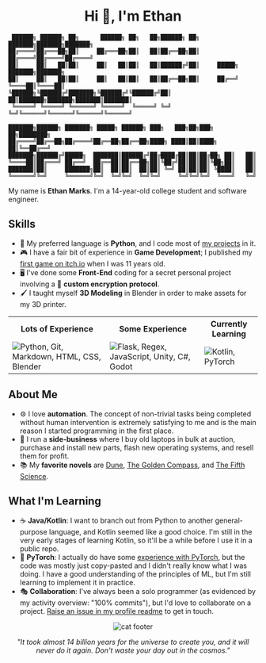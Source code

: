 <h1 align="center">Hi 👋, I'm Ethan</h1>

```
 ██████╗ ██████╗ ██╗      ██████╗ ██╗   ██╗██████╗ ██╗     ███████╗███████╗███████╗
██╔════╝██╔═══██╗██║     ██╔═══██╗██║   ██║██╔══██╗██║     ██╔════╝██╔════╝██╔════╝
██║     ██║   ██║██║     ██║   ██║██║   ██║██████╔╝██║     █████╗  ███████╗███████╗
██║     ██║   ██║██║     ██║   ██║██║   ██║██╔══██╗██║     ██╔══╝  ╚════██║╚════██║
╚██████╗╚██████╔╝███████╗╚██████╔╝╚██████╔╝██║  ██║███████╗███████╗███████║███████║
 ╚═════╝ ╚═════╝ ╚══════╝ ╚═════╝  ╚═════╝ ╚═╝  ╚═╝╚══════╝╚══════╝╚══════╝╚══════╝
                                                                                   
███████╗██████╗ ███████╗ █████╗ ██████╗ ███╗   ███╗██╗███╗   ██╗████████╗          
██╔════╝██╔══██╗██╔════╝██╔══██╗██╔══██╗████╗ ████║██║████╗  ██║╚══██╔══╝          
███████╗██████╔╝█████╗  ███████║██████╔╝██╔████╔██║██║██╔██╗ ██║   ██║             
╚════██║██╔═══╝ ██╔══╝  ██╔══██║██╔══██╗██║╚██╔╝██║██║██║╚██╗██║   ██║             
███████║██║     ███████╗██║  ██║██║  ██║██║ ╚═╝ ██║██║██║ ╚████║   ██║             
╚══════╝╚═╝     ╚══════╝╚═╝  ╚═╝╚═╝  ╚═╝╚═╝     ╚═╝╚═╝╚═╝  ╚═══╝   ╚═╝             
```

My name is **Ethan Marks**. I'm a 14-year-old college student and software engineer.
## Skills
- 🐍 My preferred language is **Python**, and I code most of [my projects](https://github.com/ColourlessSpearmint?tab=repositories) in it.
- 🎮 I have a fair bit of experience in **Game Development**; I published my [first game on itch.io](https://colourlessspearmint.itch.io/soaring-squirrel-shipment) when I was 11 years old.
- 🖥️ I've done some **Front-End** coding for a secret personal project involving a 🔑 **custom encryption protocol**.
- 🖌️ I taught myself **3D Modeling** in Blender in order to make assets for my 3D printer.

<div align="center">

<table>
  <tr>
    <th><strong>Lots of Experience</strong></th>
    <th><strong>Some Experience</strong></th>
    <th><strong>Currently Learning</strong></th>
  </tr>
  <tr>
    <td>
      <img src="https://skillicons.dev/icons?i=py,git,md,html,css,blender&perline=3" alt="Python, Git, Markdown, HTML, CSS, Blender">
    </td>
    <td>
      <img src="https://skillicons.dev/icons?i=flask,regex,js,unity,cs,godot&perline=3" alt="Flask, Regex, JavaScript, Unity, C#, Godot">
    </td>
    <td>
      <img src="https://skillicons.dev/icons?i=kotlin,pytorch&perline=3" alt="Kotlin, PyTorch">
    </td>
  </tr>
</table>

</div>

## About Me
- ⚙️ I love **automation**. The concept of non-trivial tasks being completed without human intervention is extremely satisfying to me and is the main reason I started programming in the first place.
- 💼 I run a **side-business** where I buy old laptops in bulk at auction, purchase and install new parts, flash new operating systems, and resell them for profit.
- 📚 My **favorite novels** are [Dune](https://www.goodreads.com/book/show/44767458-dune), [The Golden Compass](https://www.goodreads.com/book/show/119322.The_Golden_Compass), and [The Fifth Science](https://www.goodreads.com/book/show/41580260-the-fifth-science).
## What I'm Learning
- ☕ **Java/Kotlin**: I want to branch out from Python to another general-purpose language, and Kotlin seemed like a good choice. I'm still in the very early stages of learning Kotlin, so it'll be a while before I use it in a public repo.
- 🔦 **PyTorch**: I actually do have some [experience with PyTorch](https://github.com/ColourlessSpearmint/Mantis/blob/feature/rl/rl/train.py), but the code was mostly just copy-pasted and I didn't really know what I was doing. I have a good understanding of the principles of ML, but I'm still learning to implement it in practice.
- 🎭 **Collaboration**: I've always been a solo programmer (as evidenced by my activity overview: "100% commits"), but I'd love to collaborate on a project. [Raise an issue in my profile readme](https://github.com/ColourlessSpearmint/ColourlessSpearmint/issues/new?title=Contact%20Request&body=Hi%20@ColourlessSpearmint!%0A%0AI'm%20trying%20to%20reach%20you%20about:%20%0A&labels=contact&assignees=ColourlessSpearmint
  ) to get in touch.

<div align="center"><img src="https://raw.githubusercontent.com/Long18/Long18/refs/heads/dev/assets/footers/cat_on_line.svg" alt="cat footer"></div>
<div align="center"><p><i>"It took almost 14 billion years for the universe to create you, and it will never do it again. Don't waste your day out in the cosmos."</i></p></div>
